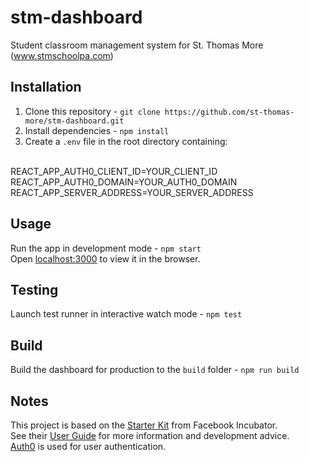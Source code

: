 # stm-dashboard
Student classroom management system for St. Thomas More (www.stmschoolpa.com)

## Installation
1. Clone this repository - `git clone https://github.com/st-thomas-more/stm-dashboard.git`
2. Install dependencies - `npm install`
3. Create a `.env` file in the root directory containing:
<br>
    REACT_APP_AUTH0_CLIENT_ID=YOUR_CLIENT_ID
<br>
    REACT_APP_AUTH0_DOMAIN=YOUR_AUTH0_DOMAIN
<br>
    REACT_APP_SERVER_ADDRESS=YOUR_SERVER_ADDRESS

## Usage

Run the app in development mode - `npm start`
<br>
Open [localhost:3000](http://localhost:3000) to view it in the browser.

## Testing

Launch test runner in interactive watch mode - `npm test`

## Build

Build the dashboard for production to the `build` folder - `npm run build`

## Notes

This project is based on the [Starter Kit](https://github.com/facebookincubator/create-react-app) from Facebook Incubator.
<br>
See their [User Guide](https://github.com/facebookincubator/create-react-app/blob/master/template/README.md) for more information and development advice.
<br>
[Auth0](https://auth0.com/) is used for user authentication.
